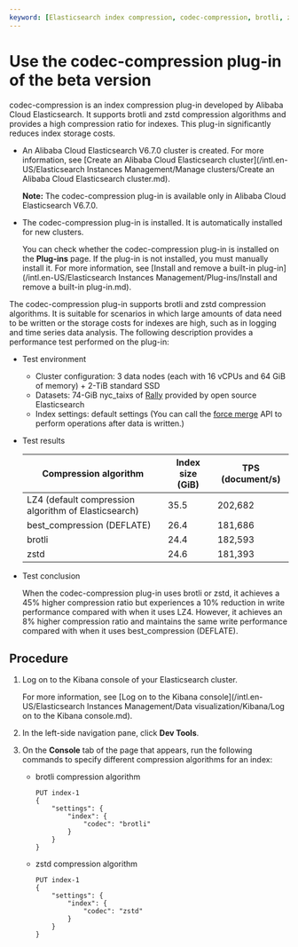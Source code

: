 ```yaml
---
keyword: [Elasticsearch index compression, codec-compression, brotli, zstd]
---
```


# Use the codec-compression plug-in of the beta version

codec-compression is an index compression plug-in developed by Alibaba Cloud Elasticsearch. It supports brotli and zstd compression algorithms and provides a high compression ratio for indexes. This plug-in significantly reduces index storage costs.

-   An Alibaba Cloud Elasticsearch V6.7.0 cluster is created. For more information, see [Create an Alibaba Cloud Elasticsearch cluster](/intl.en-US/Elasticsearch Instances Management/Manage clusters/Create an Alibaba Cloud Elasticsearch cluster.md).

    **Note:** The codec-compression plug-in is available only in Alibaba Cloud Elasticsearch V6.7.0.

-   The codec-compression plug-in is installed. It is automatically installed for new clusters.

    You can check whether the codec-compression plug-in is installed on the **Plug-ins** page. If the plug-in is not installed, you must manually install it. For more information, see [Install and remove a built-in plug-in](/intl.en-US/Elasticsearch Instances Management/Plug-ins/Install and remove a built-in plug-in.md).


The codec-compression plug-in supports brotli and zstd compression algorithms. It is suitable for scenarios in which large amounts of data need to be written or the storage costs for indexes are high, such as in logging and time series data analysis. The following description provides a performance test performed on the plug-in:

-   Test environment
    -   Cluster configuration: 3 data nodes \(each with 16 vCPUs and 64 GiB of memory\) + 2-TiB standard SSD
    -   Datasets: 74-GiB nyc\_taixs of [Rally](https://github.com/elastic/rally/tree/master/esrally) provided by open source Elasticsearch
    -   Index settings: default settings \(You can call the [force merge](https://www.elastic.co/guide/en/elasticsearch/reference/current/indices-forcemerge.html#indices-forcemerge) API to perform operations after data is written.\)
-   Test results

    |Compression algorithm|Index size \(GiB\)|TPS \(document/s\)|
    |---------------------|------------------|------------------|
    |LZ4 \(default compression algorithm of Elasticsearch\)|35.5|202,682|
    |best\_compression \(DEFLATE\)|26.4|181,686|
    |brotli|24.4|182,593|
    |zstd|24.6|181,393|

-   Test conclusion

    When the codec-compression plug-in uses brotli or zstd, it achieves a 45% higher compression ratio but experiences a 10% reduction in write performance compared with when it uses LZ4. However, it achieves an 8% higher compression ratio and maintains the same write performance compared with when it uses best\_compression \(DEFLATE\).


## Procedure

1.  Log on to the Kibana console of your Elasticsearch cluster.

    For more information, see [Log on to the Kibana console](/intl.en-US/Elasticsearch Instances Management/Data visualization/Kibana/Log on to the Kibana console.md).

2.  In the left-side navigation pane, click **Dev Tools**.

3.  On the **Console** tab of the page that appears, run the following commands to specify different compression algorithms for an index:

    -   brotli compression algorithm

        ```
        PUT index-1
        {
            "settings": {
                "index": {
                    "codec": "brotli"
                }
            }
        }
        ```

    -   zstd compression algorithm

        ```
        PUT index-1
        {
            "settings": {
                "index": {
                    "codec": "zstd"
                }
            }
        }
        ```


